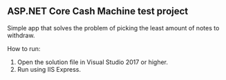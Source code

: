 ﻿## ASP.NET Core Cash Machine test project

Simple app that solves the problem of picking the least amount of notes to withdraw.

How to run:
1. Open the solution file in Visual Studio 2017 or higher.
2. Run using IIS Express.